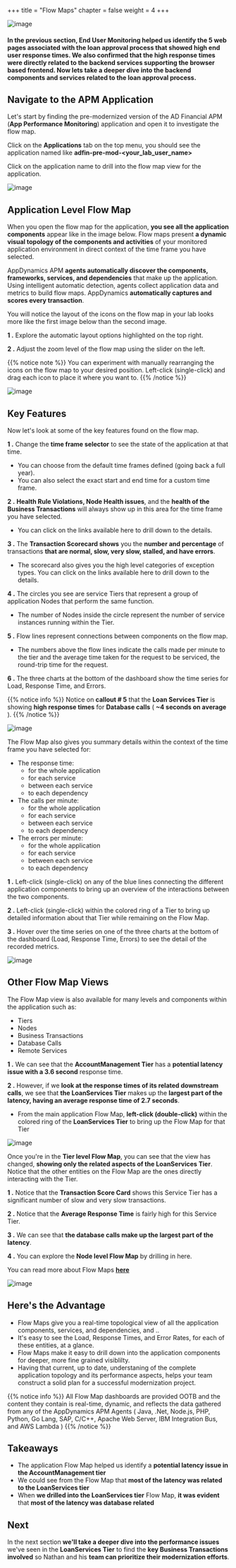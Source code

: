 +++
title = "Flow Maps"
chapter = false
weight = 4
+++

![image](/images/mobilize/ad_team_architect.png)

#### In the previous section, End User Monitoring helped us identify the 5 web pages associated with the loan approval process that showed high end user response times. We also confirmed that the high response times were directly related to the backend services supporting the browser based frontend.  Now lets take a deeper dive into the backend components and services related to the loan approval process.

## Navigate to the APM Application

Let's start by finding the pre-modernized version of the AD Financial APM (**App Performance Monitoring**) application and open it to investigate the flow map.

Click on the **Applications** tab on the top menu, you should see the application named like **adfin-pre-mod-&lt;your_lab_user_name&gt;**

Click on the application name to drill into the flow map view for the application.


![image](/images/mobilize/open_apm_app.png)


## Application Level Flow Map

When you open the flow map for the application, **you see all the application components** appear like in the image below.  Flow maps present **a dynamic visual topology of the components and activities** of your monitored application environment in direct context of the time frame you have selected.

AppDynamics APM **agents automatically discover the components, frameworks, services, and dependencies** that make up the application. Using intelligent automatic detection, agents collect application data and metrics to build flow maps.  AppDynamics **automatically captures and scores every transaction**. 

You will notice the layout of the icons on the flow map in your lab looks more like the first image below than the second image.  

**1 .**  Explore the automatic layout options highlighted on the top right.

**2 .**  Adjust the zoom level of the flow map using the slider on the left.

{{% notice note %}}
You can experiment with manually rearranging the icons on the flow map to your desired position.  Left-click (single-click) and drag each icon to place it where you want to.
{{% /notice %}}



![image](/images/mobilize/flowmap_topology_00.png)

## Key Features

Now let's look at some of the key features found on the flow map.

**1 .**  Change the **time frame selector** to see the state of the application at that time.

- You can choose from the default time frames defined (going back a full year).
- You can also select the exact start and end time for a custom time frame.

**2 .**  **Health Rule Violations, Node Health issues**, and the **health of the Business Transactions** will always show up in this area for the time frame you have selected. 

- You can click on the links available here to drill down to the details.

**3 .**  The **Transaction Scorecard shows** you the **number and percentage** of transactions **that are normal, slow, very slow, stalled, and have errors**. 

- The scorecard also gives you the high level categories of exception types. You can click on the links available here to drill down to the details.

**4 .**  The circles you see are service Tiers that represent a group of application Nodes that perform the same function.

- The number of Nodes inside the circle represent the number of service instances running within the Tier.

**5 .**  Flow lines represent connections between components on the flow map. 

- The numbers above the flow lines indicate the calls made per minute to the tier and the average time taken for the request to be serviced, the round-trip time for the request.

**6 .**  The three charts at the bottom of the dashboard show the time series for Load, Response Time, and Errors.

{{% notice info %}}
Notice on **callout # 5** that the **Loan Services Tier** is showing **high response times** for **Database calls** ( **~4 seconds on average** ).
{{% /notice %}}

![image](/images/mobilize/flowmap_topology_01.png)


The Flow Map also gives you summary details within the context of the time frame you have selected for:

 - The response time:
   -  for the whole application
   -  for each service
   -  between each service
   -  to each dependency
 - The calls per minute:
   - for the whole application
   - for each service
   - between each service
   - to each dependency
 - The errors per minute:
   - for the whole application
   - for each service
   - between each service
   - to each dependency


**1 .**  Left-click (single-click) on any of the blue lines connecting the different application components to bring up an overview of the interactions between the two components.

**2 .**  Left-click (single-click) within the colored ring of a Tier to bring up detailed information about that Tier while remaining on the Flow Map.

**3 .**  Hover over the time series on one of the three charts at the bottom of the dashboard (Load, Response Time, Errors) to see the detail of the recorded metrics.


![image](/images/mobilize/flowmap_topology_02.png)


## Other Flow Map Views

The Flow Map view is also available for many levels and components within the application such as:

- Tiers
- Nodes
- Business Transactions
- Database Calls
- Remote Services

**1 .**  We can see that the **AccountManagement Tier** has a **potential latency issue with a 3.6 second** response time.

**2 .**  However, if we **look at the response times of its related downstream calls**, we see that **the LoanServices Tier** makes up the **largest part of the latency, having an average response time of 2.7 seconds**.
- From the main application Flow Map, **left-click (double-click)** within the colored ring of the **LoanServices Tier** to bring up the Flow Map for that Tier


![image](/images/mobilize/flowmap_topology_03.png)


Once you're in the **Tier level Flow Map**, you can see that the view has changed, **showing only the related aspects of the LoanServices Tier**.  Notice that the other entities on the Flow Map are the ones directly interacting with the Tier.

**1 .**  Notice that the **Transaction Score Card** shows this Service Tier has a significant number of slow and very slow transactions.

**2 .**  Notice that the **Average Response Time** is fairly high for this Service Tier.

**3 .**  We can see that **the database calls make up the largest part of the latency**.

**4 .**  You can explore the **Node level Flow Map** by drilling in here.

You can read more about Flow Maps <a href="https://docs.appdynamics.com/appd/23.x/latest/en/application-monitoring/business-applications/flow-maps" target="_blank">**here**</a>

![image](/images/mobilize/flowmap_topology_04.png)


## Here's the Advantage

- Flow Maps give you a real-time topological view of all the application components, services, and dependencies, and ..
- It's easy to see the Load, Response Times, and Error Rates, for each of these entities, at a glance.
- Flow Maps make it easy to drill down into the application components for deeper, more fine grained visiblilty.
- Having that current, up to date, understaning of the complete application topology and its performance aspects, helps your team construct a solid plan for a successful modernization project.

{{% notice info %}}
All Flow Map dashboards are provided OOTB and the content they contain is real-time, dynamic, and reflects the data gathered from any of the AppDynamics APM Agents ( Java, .Net, Node.js, PHP, Python, Go Lang, SAP, C/C++, Apache Web Server, IBM Integration Bus, and AWS Lambda ) 
{{% /notice %}}

## Takeaways

- The application Flow Map helped us identify a **potential latency issue in the AccountManagement tier**
- We could see from the Flow Map that **most of the latency was related to the LoanServices tier**
- When **we drilled into the LoanServices tier** Flow Map, **it was evident** that **most of the latency was database related**

## Next <i class='fas fa-cog fa-spin'></i>

In the next section **we'll take a deeper dive into the performance issues** we've seen in the **LoanServices Tier** to find the **key Business Transactions involved** so Nathan and his **team can prioritize their modernization efforts**.



<!---
{{% notice warning %}}
The Cloud9 workspace should be built by an IAM user with Administrator privileges,
not the root account user. Please ensure you are logged in as an IAM user, not the root
account user.
{{% /notice %}}
-->

<!---
{{% notice info %}}
This workshop was designed to run in the **Oregon (us-west-2)** region. **Please don't
run in any other region.** Future versions of this workshop will expand region availability,
and this message will be removed.
{{% /notice %}}
-->

<!---
{{% notice tip %}}
Ad blockers, javascript disablers, and tracking blockers should be disabled for
the cloud9 domain, or connecting to the workspace might be impacted.
Cloud9 requires third-party-cookies. You can whitelist the [specific domains]( https://docs.aws.amazon.com/cloud9/latest/user-guide/troubleshooting.html#troubleshooting-env-loading).
{{% /notice %}}
-->
